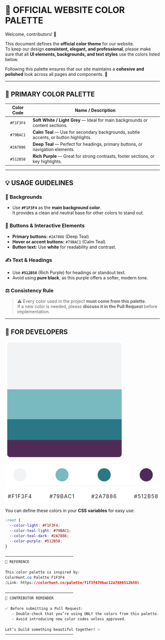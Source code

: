 # 🎨 **OFFICIAL WEBSITE COLOR PALETTE**

Welcome, contributors! 👋  

This document defines the **official color theme** for our website.  
To keep our design **consistent, elegant, and professional**, please make sure that all **UI elements, backgrounds, and text styles** use the colors listed below.

Following this palette ensures that our site maintains a **cohesive and polished** look across all pages and components. 💫  

---

## 🌈 **PRIMARY COLOR PALETTE**

| **Color Code** | **Name / Description** |
|:---------------:|------------------------|
| `#F1F3F4` | **Soft White / Light Grey** — Ideal for main backgrounds or content sections. |
| `#79BAC1` | **Calm Teal** — Use for secondary backgrounds, subtle accents, or button highlights. |
| `#2A7886` | **Deep Teal** — Perfect for headings, primary buttons, or navigation elements. |
| `#512B58` | **Rich Purple** — Great for strong contrasts, footer sections, or key highlights. |

---

## 💡 **USAGE GUIDELINES**

### 🎨 **Backgrounds**
- Use **`#F1F3F4`** as the **main background color**.  
  It provides a clean and neutral base for other colors to stand out.

### 🔘 **Buttons & Interactive Elements**
- **Primary buttons:** `#2A7886` (Deep Teal)  
- **Hover or accent buttons:** `#79BAC1` (Calm Teal)  
- **Button text:** Use **white** for readability and contrast.

### ✍️ **Text & Headings**
- Use **`#512B58`** (Rich Purple) for headings or standout text.  
- Avoid using **pure black**, as this purple offers a softer, modern tone.

### ⚖️ **Consistency Rule**
> ⚠️ Every color used in the project **must come from this palette**.  
> If a new color is needed, please **discuss it in the Pull Request** before implementation.

---

## 🧩 **FOR DEVELOPERS**




![image alt](https://github.com/Fluxxiondev/Fluxxtoberfest-2k26/blob/b096219e4abe594273bcea8d4b33b4db90287fa6/color-pallete-1.png)



![image alt](https://github.com/Fluxxiondev/Fluxxtoberfest-2k26/blob/3f2495e6c4a78650b4ce6888069e45acca00f585/color-pallete-1.1.png)



You can define these colors in your **CSS variables** for easy use:

```css
:root {
  --color-light: #F1F3F4;
  --color-teal-light: #79BAC1;
  --color-teal-dark: #2A7886;
  --color-purple: #512B58;
}

───────────────────────────────
📘 REFERENCE

This color palette is inspired by:
ColorHunt.co Palette F1F3F4  
(Link: https://colorhunt.co/palette/f1f3f479bac12a7886512b58)

───────────────────────────────
🤝 CONTRIBUTOR REMINDER

✅ Before submitting a Pull Request:
   - Double-check that you’re using ONLY the colors from this palette.
   - Avoid introducing new color codes unless approved.

Let’s build something beautiful together! ✨
───────────────────────────────

